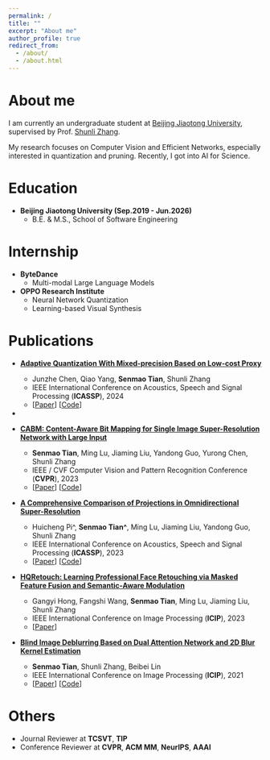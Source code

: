 ```yaml
---
permalink: /
title: ""
excerpt: "About me"
author_profile: true
redirect_from: 
  - /about/
  - /about.html
---
```


About me
======
I am currently an undergraduate student at [Beijing Jiaotong University](https://www.bjtu.edu.cn/), supervised by Prof. [Shunli Zhang](http://faculty.bjtu.edu.cn/rjxy/8947.html). 

My research focuses on Computer Vision and Efficient Networks, especially interested in quantization and pruning. Recently, I got into AI for Science.


Education
======

* **Beijing Jiaotong University (Sep.2019 - Jun.2026)**
	* B.E. & M.S., School of Software Engineering

Internship
======
* **ByteDance**
	* Multi-modal Large Language Models
* **OPPO Research Institute**
	* Neural Network Quantization
	* Learning-based Visual Synthesis

Publications
======
* **[Adaptive Quantization With Mixed-precision Based on Low-cost Proxy](#)**
	* Junzhe Chen, Qiao Yang, **Senmao Tian**, Shunli Zhang
	* IEEE International Conference on Acoustics, Speech and Signal Processing (**ICASSP**), 2024
	* \[[Paper](#)\]  \[[Code](#)\]
 * 
* **[CABM: Content-Aware Bit Mapping for Single Image Super-Resolution Network with Large Input](#)**
	* **Senmao Tian**, Ming Lu, Jiaming Liu, Yandong Guo, Yurong Chen, Shunli Zhang
	* IEEE / CVF Computer Vision and Pattern Recognition Conference (**CVPR**), 2023
	* \[[Paper](https://arxiv.org/abs/2304.06454)\]  \[[Code](https://github.com/Sheldon04/CABM-pytorch)\]

* **[A Comprehensive Comparison of Projections in Omnidirectional Super-Resolution](#)**
	* Huicheng Pi^, **Senmao Tian^**, Ming Lu, Jiaming Liu, Yandong Guo, Shunli Zhang
	* IEEE International Conference on Acoustics, Speech and Signal Processing (**ICASSP**), 2023
	* \[[Paper](https://arxiv.org/abs/2304.06497)\]  \[[Code](#)\]

* **[HQRetouch: Learning Professional Face Retouching via Masked Feature Fusion and Semantic-Aware Modulation](#)**
	* Gangyi Hong, Fangshi Wang, **Senmao Tian**, Ming Lu, Jiaming Liu, Shunli Zhang
	*  IEEE International Conference on Image Processing (**ICIP**), 2023
	* \[[Paper](#)\]

* **[Blind Image Deblurring Based on Dual Attention Network and 2D Blur Kernel Estimation](#)**
	* **Senmao Tian**, Shunli Zhang, Beibei Lin
	* IEEE International Conference on Image Processing  (**ICIP**), 2021
	* \[[Paper](https://ieeexplore.ieee.org/document/9506342)\]  \[[Code](https://github.com/Sheldon04/DADIP-pytorch)\]


	
Others
======
* Journal Reviewer at **TCSVT**,  **TIP**
* Conference Reviewer at **CVPR**, **ACM MM**, **NeurIPS**, **AAAI**

